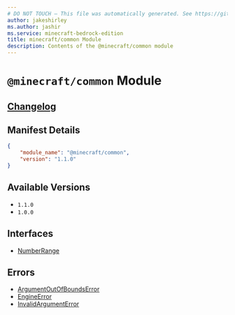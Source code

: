 ```yaml
---
# DO NOT TOUCH — This file was automatically generated. See https://github.com/mojang/minecraftapidocsgenerator to modify descriptions, examples, etc.
author: jakeshirley
ms.author: jashir
ms.service: minecraft-bedrock-edition
title: minecraft/common Module
description: Contents of the @minecraft/common module
---
```

# `@minecraft/common` Module

## [Changelog](changelog.md)

## Manifest Details
```json
{
    "module_name": "@minecraft/common",
    "version": "1.1.0"
}
```

## Available Versions
- `1.1.0`
- `1.0.0`

## Interfaces
- [NumberRange](NumberRange.md)

## Errors
- [ArgumentOutOfBoundsError](ArgumentOutOfBoundsError.md)
- [EngineError](EngineError.md)
- [InvalidArgumentError](InvalidArgumentError.md)
